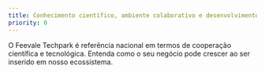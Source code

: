 ```yaml
---
title: Conhecimento científico, ambiente colaborativo e desenvolvimento do potencial empreendedor e criativo
priority: 0
---
```

O Feevale Techpark é referência nacional em termos de cooperação científica e tecnológica. Entenda como o seu negócio pode crescer ao ser inserido em nosso ecossistema.